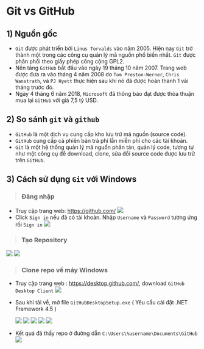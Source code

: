 # Git vs GitHub
## 1) Nguồn gốc
- `Git` được phát triển bởi `Linus Torvalds` vào năm 2005. Hiện nay `Git` trở thành một trong các công cụ quản lý mã nguồn phổ biến nhất. `Git` được phân phối theo giấy phép công cộng GPL2.
- Nền tảng `GitHub` bắt đầu vào ngày 19 tháng 10 năm 2007. Trang web được đưa ra vào tháng 4 năm 2008 do `Tom Preston-Werner`, `Chris Wanstrath`, và `PJ Hyett` thực hiện sau khi nó đã được hoàn thành 1 vài tháng trước đó.
- Ngày 4 tháng 6 năm 2018, `Microsoft` đã thông báo đạt được thỏa thuận mua lại `GitHub` với giá 7,5 tỷ USD.
## 2) So sánh `git` và `github`
- `GitHub` là một dịch vụ cung cấp kho lưu trữ mã nguồn (source code).
- `GitHub` cung cấp cả phiên bản trả phí lẫn miễn phí cho các tài khoản.
- `Git` là một hệ thống quản lý mã nguồn phân tán, quản lý code, tương tự như một công cụ để download, clone, sửa đổi source code được lưu trữ trên `GitHub`.
## 3) Cách sử dụng `Git` với Windows
> ### Đăng nhập
- Truy cập trang web: https://github.com/
![](/images/git/Screenshot_1.png)
- Click `Sign in` nếu đã có tài khoản. Nhập `Username` và  `Password` tương ứng rồi `Sign in`
![](/images/git/Screenshot_2.png ) 
> ### Tạo Repository

![](/images/git/Screenshot_3.png)
![](/images/git/Screenshot_4.png)
> ### Clone repo về máy Windows
- Truy cập trang web : https://desktop.github.com/, download `GitHub Desktop Client`
![](/images/git/Screenshot_5.png)
- Sau khi tải về, mở file `GitHubDesktopSetup.exe` ( Yêu cầu cài đặt .NET Framework 4.5 )

    ![](/images/git/Screenshot_6.png)
    ![](/images/git/Screenshot_7.png)
    ![](/images/git/Screenshot_8.png)
    ![](/images/git/Screenshot_9.png)
    ![](/images/git/Screenshot_10.png)
- Kết quả đã thấy repo ở đường dẫn ``` C:\Users\%username\Documents\GitHub ```
    ![](/images/git/Screenshot_11.png)